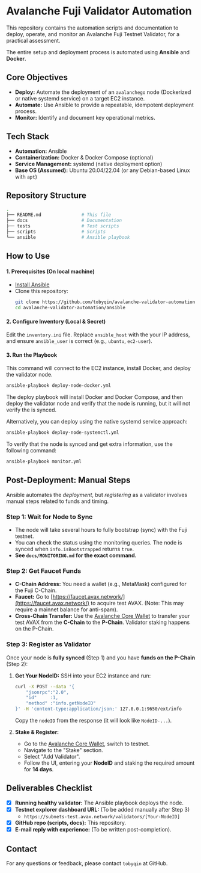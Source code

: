 # Avalanche Fuji Validator Automation

This repository contains the automation scripts and documentation to deploy, operate, and monitor an Avalanche Fuji Testnet Validator, for a practical assessment.

The entire setup and deployment process is automated using **Ansible** and **Docker**.

## Core Objectives

* **Deploy:** Automate the deployment of an `avalanchego` node (Dockerized or native systemd service) on a target EC2 instance.
* **Automate:** Use Ansible to provide a repeatable, idempotent deployment process.
* **Monitor:** Identify and document key operational metrics.

## Tech Stack

* **Automation:** Ansible
* **Containerization:** Docker & Docker Compose (optional)
* **Service Management:** systemd (native deployment option)
* **Base OS (Assumed):** Ubuntu 20.04/22.04 (or any Debian-based Linux with `apt`)

## Repository Structure

```bash
.
├── README.md               # This file
├── docs                    # Documentation
├── tests                   # Test scripts
├── scripts                 # Scripts
└── ansible                 # Ansible playbook
```

## How to Use

#### 1. Prerequisites (On local machine)

* [Install Ansible](https://docs.ansible.com/ansible/latest/installation_guide/index.html)
* Clone this repository:
    ```bash
    git clone https://github.com/tobyqin/avalanche-validator-automation.git
    cd avalanche-validator-automation/ansible
    ```

#### 2. Configure Inventory (Local & Secret)

Edit the `inventory.ini` file. Replace `ansible_host` with the your IP address, and ensure `ansible_user` is correct (e.g., `ubuntu`, `ec2-user`).

#### 3. Run the Playbook

This command will connect to the EC2 instance, install Docker, and deploy the validator node.

```bash
ansible-playbook deploy-node-docker.yml
```

The deploy playbook will install Docker and Docker Compose, and then deploy the validator node and verify that the node is running, but it will not verify the is synced.

Alternatively, you can deploy using the native systemd service approach:

```bash
ansible-playbook deploy-node-systemctl.yml
```

To verify that the node is synced and get extra information, use the following command:

```bash
ansible-playbook monitor.yml
```

## Post-Deployment: Manual Steps

Ansible automates the *deployment*, but *registering* as a validator involves manual steps related to funds and timing.

### Step 1: Wait for Node to Sync

  * The node will take several hours to fully bootstrap (sync) with the Fuji testnet.
  * You can check the status using the monitoring queries. The node is synced when `info.isBootstrapped` returns `true`.
  * **See `docs/MONITORING.md` for the exact command.**

### Step 2: Get Faucet Funds

  * **C-Chain Address:** You need a wallet (e.g., MetaMask) configured for the Fuji C-Chain.
  * **Faucet:** Go to [https://faucet.avax.network/](https://faucet.avax.network/) to acquire test AVAX. (Note: This may require a mainnet balance for anti-spam).
  * **Cross-Chain Transfer:** Use the [Avalanche Core Wallet](https://core.app/) to transfer your test AVAX from the **C-Chain** to the **P-Chain**. Validator staking happens on the P-Chain.

### Step 3: Register as Validator

Once your node is **fully synced** (Step 1) and you have **funds on the P-Chain** (Step 2):

1.  **Get Your NodeID:** SSH into your EC2 instance and run:

    ```bash
    curl -X POST --data '{
        "jsonrpc":"2.0",
        "id"     :1,
        "method" :"info.getNodeID"
    }' -H 'content-type:application/json;' 127.0.0.1:9650/ext/info
    ```

    Copy the `nodeID` from the response (it will look like `NodeID-...`).

2.  **Stake & Register:**

      * Go to the [Avalanche Core Wallet](https://core.app/), switch to testnet.
      * Navigate to the "Stake" section.
      * Select "Add Validator".
      * Follow the UI, entering your **NodeID** and staking the required amount for **14 days**.

## Deliverables Checklist

  * [x] **Running healthy validator:** The Ansible playbook deploys the node.
  * [x] **Testnet explorer dashboard URL:** (To be added manually after Step 3)
      * `https://subnets-test.avax.network/validators/[Your-NodeID]`
  * [x] **GitHub repo (scripts, docs):** This repository.
  * [x] **E-mail reply with experience:** (To be written post-completion).

## Contact

For any questions or feedback, please contact `tobyqin` at GitHub.
